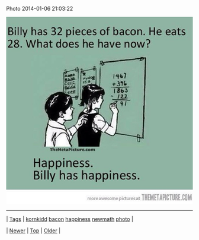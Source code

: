 <!--
title: Photo 2014-01-06 21
date: 2020-06-28T15:27:00.234Z
tags: kornkidd, bacon, happiness, newmath, photo
-->


Photo 2014-01-06 21:03:22

![](72473387358-0.jpg)

<!--BOTTOM-POST-NAVIGATION-->
---

| [Tags](tags.md) | [kornkidd](tag-kornkidd.md) [bacon](tag-bacon.md) [happiness](tag-happiness.md) [newmath](tag-newmath.md) [photo](tag-photo.md) |

| [Newer](72471408421.md) | [Top](index.md) | [Older](72473749409.md) |